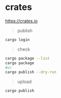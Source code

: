 # crates

https://crates.io

> publish

``` bash
cargo login
```

> check

``` bash
cargo package --list
cargo package
#or
cargo publish --dry-run
```

> upload

``` bash
cargo publish
```






